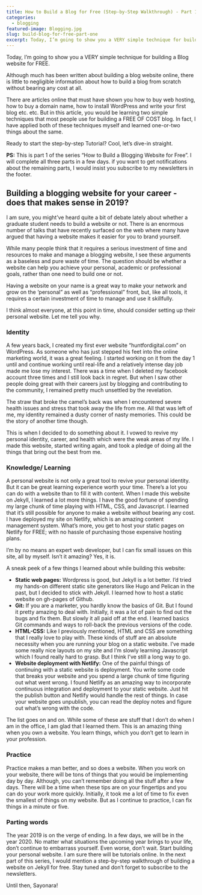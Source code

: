 ```yaml
---
title: How to Build a Blog for Free (Step-by-Step Walkthrough) - Part 1 of 3
categories:
  - blogging
featured-image: Blogging.jpg
slug: build-blog-for-free-part-one
excerpt: Today, I’m going to show you a VERY simple technique for building a Blog for FREE. Although much has been written about building a blog website online, there is little to negligible information about how to build a blog from scratch without bearing any cost at all. There are articles online that must have shown you how to buy web hosting, how to buy a domain name, how to install WordPress and write your first blog etc. etc. 
---
```


Today, I’m going to show you a VERY simple technique for building a Blog website for FREE. 

Although much has been written about building a blog website online, there is little to negligible information about how to build a blog from scratch without bearing any cost at all. 

There are articles online that must have shown you how to buy web hosting, how to buy a domain name, how to install WordPress and write your first blog etc. etc. But in this article, you would be learning two simple techniques that most people use for building a FREE OF COST blog. In fact, I have applied both of these techniques myself and learned one-or-two things about the same. 

Ready to start the step-by-step Tutorial? Cool, let’s dive-in straight.

<b>PS:</b>  This is part 1 of the series “How to Build a Blogging Website for Free”. I will complete all three parts in a few days. if you want to get notifications about the remaining parts, I would insist you subscribe to my newsletters in the footer. 

<h2 class="note">Building a blogging website for your career - does that makes sense in 2019?</h2>

I am sure, you might’ve heard quite a bit of debate lately about whether a graduate student needs to build a website or not. There is an enormous number of talks that have recently surfaced on the web where many have argued that having a website makes it easier for you to brand yourself. 

While many people think that it requires a serious investment of time and resources to make and manage a blogging website,  I see these arguments as a baseless and pure waste of time. The question should be whether a website can help you achieve your personal, academic or professional goals, rather than one need to build one or not. 

Having a website on your name is a great way to make your network and grow on the ‘personal” as well as “professional” front, but, like all tools, it requires a certain investment of time to manage and use it skillfully. 

I think almost everyone, at this point in time, should consider setting up their personal website. Let me tell you why.

<h3 class="note">Identity</h3>

A few years back, I created my first ever website “huntfordigital.com” on WordPress. As someone who has just stepped his feet into the online marketing world, it was a great feeling. I started working on it from the day 1 until and continue working until real-life and a relatively intense day job made me lose my interest. There was a time when I deleted my facebook account three times and I still look back in regret. But when I saw other people doing great with their careers just by blogging and contributing to the community, I remained pretty much unsettled by the revelation. 

The straw that broke the camel’s back was when I encountered severe health issues and stress that took away the life from me. All that was left of me, my identity remained a dusty corner of nasty memories. This could be the story of another time though. 

This is when I decided to do something about it. I vowed to revive my personal identity, career, and health which were the weak areas of my life. I made this website, started writing again, and took a pledge of doing all the things that bring out the best from me. 

<h3 class="note">Knowledge/ Learning</h3>

A personal website is not only a great tool to revive your personal identity. But it can be great learning experience worth your time. There’s a lot you can do with a website than to fill it with content. When I made this website on Jekyll, I learned a lot more things. I have the good fortune of spending my large chunk of time playing with HTML, CSS, and Javascript. I learned that it’s still possible for anyone to make a website without bearing any cost. I have deployed my site on Netlify, which is an amazing content management system. What’s more, you get to host your static pages on Netlify for FREE; with no hassle of purchasing those expensive hosting plans. 

I’m by no means an expert web developer, but I can fix small issues on this site, all by myself. Isn’t it amazing? Yes, it is.

A sneak peek of a few things I learned about while building this website:
<ul class="round">

<li><b>Static web pages:</b> Wordpress is good, but Jekyll is a lot better. I’d tried my hands-on different static site generators like Hugo and Pelican in the past, but I decided to stick with Jekyll. I learned how to host a static website on gh-pages of Github. </li>
<li><b>Git:</b> If you are a marketer, you hardly know the basics of Git. But I found it pretty amazing to deal with. Initially, it was a lot of pain to find out the bugs and fix them. But slowly it all paid off at the end. I learned basics Git commands and ways to roll-back the previous versions of the code. </li>
<li><b>HTML-CSS:</b> Like I previously mentioned, HTML and CSS are something that I really love to play with. These kinds of stuff are an absolute necessity when you are running your blog on a static website. I’ve made some really nice layouts on my site and I’m slowly learning Javascript which I found really hard to grasp. But I think I’ve still a long way to go. </li>
<li><b>Website deployment with Netlify:</b> One of the painful things of continuing with a static website is deployment. You write some code that breaks your website and you spend a large chunk of time figuring out what went wrong. I found Netlify as an amazing way to incorporate continuous integration and deployment to your static website. Just hit the publish button and Netlify would handle the rest of things. In case your website goes unpublish, you can read the deploy notes and figure out what’s wrong with the code. </li>
</ul>

The list goes on and on. While some of these are stuff that I don’t do when I am in the office, I am glad that I learned them. This is an amazing thing when you own a website. You learn things, which you don’t get to learn in your profession.

<h3 class="note"> Practice</h3>
Practice makes a man better, and so does a website. When you work on your website, there will be tons of things that you would be implementing day by day. Although, you can’t remember doing all the stuff after a few days. There will be a time when these tips are on your fingertips and you can do your work more quickly. Initially, it took me a lot of time to fix even the smallest of things on my website. But as I continue to practice, I can fix things in a minute or five.

<h3 class="note"> Parting words</h3>
The year 2019 is on the verge of ending. In a few days, we will be in the year 2020. No matter what situations the upcoming year brings to your life, don’t continue to embarrass yourself.  Even worse, don’t wait. Start building your personal website. I am sure there will be tutorials online. In the next part of this series, I would mention a step-by-step walkthrough of building a website on Jekyll for free. Stay tuned and don’t forget to subscribe to the newsletters. 

Until then, Sayonara!